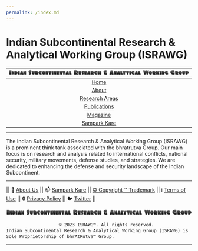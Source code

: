 ```yaml
---
permalink: /index.md
---
```

# **Indian Subcontinental Research & Analytical Working Group (ISRAWG)**

| ![ISRAWG Logo](docs/text_logo.png) |
| :-------------------------------------------------:     |
| [Home](docs/home.md)                                         |
| [About](docs/aboutus/about.md)                                       |
| [Research Areas](docs/aboutus/research.md)                           |
| [Publications](docs/publication/publications.md)                         |
| [Magazine](docs/magazine/magazine.md) |
| [Sampark Kare](docs/aboutus/sampark.md)                              |

___

The Indian Subcontinental Research & Analytical Working Group (ISRAWG) is a prominent think tank associated with the bhratrutva Group. Our main focus is on research and analysis related to international conflicts, national security, military movements, defense studies, and strategies. We are dedicated to enhancing the defense and security landscape of the Indian Subcontinent.

___

|| 📝 [About Us](docs/aboutus/about.md) || 📫 [Sampark Kare](docs/aboutus/sampark.md) || [© Copyright ™️ Trademark](docs/aboutus/copyright&trademark.md) || ℹ️  [Terms of Use](docs/aboutus/termsofuse.md) || 🔒 [Privacy Policy](docs/aboutus/privacy&policy.md) || 🐦 [Twitter](https://twitter.com/israwg_) ||

![Indian Subcontinental Research & Analytical Working Group (ISRAWG)](docs/text_logo.png)

                        © 2023 ISRAWG™️. All rights reserved. 
    Indian Subcontinental Research & Analytical Working Group (ISRAWG) is Sole Proprietorship of bhrAtRutva™️ Group.
___
